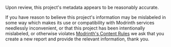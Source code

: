 Upon review, this project's metadata appears to be reasonably accurate.

If you have reason to believe this project's information may be mislabeled in some way which makes its use or compatibility with Modrinth services needlessly inconvenient, or that this project has been intentionally mislabeled, or otherwise violates [Modrinth's Content Rules](https://modrinth.com/legal/rules) we ask that you create a new report and provide the relevant information, thank you.
